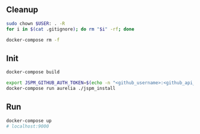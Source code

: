 
## Cleanup
```bash
sudo chown $USER: . -R
for i in $(cat .gitignore); do rm "$i" -rf; done

docker-compose rm -f
```

## Init
```bash
docker-compose build

export JSPM_GITHUB_AUTH_TOKEN=$(echo -n "<github_username>:<github_api_token>" | base64)
docker-compose run aurelia ./jspm_install
```

## Run
```bash
docker-compose up
# localhost:9000
```
